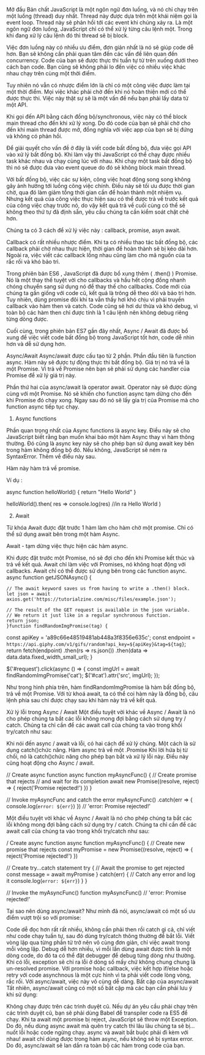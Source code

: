 Mở đầu
Bản chất JavaScript là một ngôn ngữ đơn luồng, và nó chỉ chạy trên một luồng (thread) duy nhất. Thread này được dựa trên một khái niệm gọi là event loop. Thread này sẽ phản hồi tới các event khi chúng xảy ra. Là một ngôn ngữ đơn luồng, JavaScript chỉ có thể xử lý từng câu lệnh một. Trong khi đang xử lý câu lệnh đó thì thread sẽ bị block.

Việc đơn luồng này có nhiều ưu điểm, đơn giản nhất là nó sẽ giúp code dễ hơn. Bạn sẽ không cần phải quan tâm đến các vấn đề liên quan đến concurrency. Code của bạn sẽ được thực thi tuần tự từ trên xuống dưới theo cách bạn code. Bạn cũng sẽ không phải lo đến việc có nhiều việc khác nhau chạy trên cùng một thời điểm.

Tuy nhiên nó vẫn có nhược điểm lớn là chỉ có một công việc được làm tại một thời điểm. Mọi việc khác phải chờ đến khi nó hoàn thiện mới có thể được thực thi. Việc này thật sự sẽ là một vấn đề nếu bạn phải lấy data từ một API.

Khi gọi đến API bằng cách đồng bộ/synchronous, việc này có thể block main thread cho đến khi xử lý xong. Do đó code của bạn sẽ phải chờ cho đến khi main thread được mở, đồng nghĩa với việc app của bạn sẽ bị đứng và không có phản hồi.

Để giải quyết cho vấn đề ở đây là viết code bất đồng bộ, đưa việc gọi API vào xử lý bất đồng bộ. Khi làm vậy thì JavaScript có thể chạy được nhiều task khác nhau và chạy cùng lúc với nhau. Khi chạy một task bất đồng bộ thì nó sẽ được đưa vào event queue do đó sẽ không block main thread.

Với bất đồng bộ, việc các sự kiện, công việc hoạt động song song không gây ảnh hưởng tới luồng công việc chính. Điều này sẽ tối ưu được thời gian chờ, qua đó làm giảm tổng thời gian cần để hoàn thành một nhiệm vụ. Nhưng kết quả của công việc thực hiện sau có thể được trả về trước kết quả của công việc chạy trước nó, do vậy kết quả trả về cuối cùng có thể sẽ không theo thứ tự đã định sẵn, yêu cầu chúng ta cần kiểm soát chặt chẽ hơn.

Chúng ta có 3 cách để xử lý việc này : callback, promise, asyn await.

Callback có rất nhiều nhược điểm. Khi ta có nhiều thao tác bất đồng bộ, các callback phải chờ nhau thực hiện, thời gian để hoàn thành sẽ bị kéo dài hơn. Ngoài ra, việc viết các callback lồng nhau cũng làm cho mã nguồn của ta rắc rối và khó bảo trì.

Trong phiên bản ES6 , JavaScript đã được bổ xung thêm ( .then() ) Promise. Nó là một thay thế tuyệt vời cho callbacks và hầu hết cộng đồng nhanh chóng chuyển sang sử dụng nó để thay thế cho callbacks. Code mới của chúng ta gần giống với code cũ, kết quả là trông dễ theo dõi và bảo trì hơn. Tuy nhiên, dùng promise đôi khi ta vẫn thấy hơi khó chịu vì phải truyền callback vào hàm then và catch. Code cũng sẽ hơi dư thừa và khó debug, vì toàn bộ các hàm then chỉ được tính là 1 câu lệnh nên không debug riêng từng dòng được.

Cuối cùng, trong phiên bản ES7 gần đây nhất, Async / Await đã được bổ xung để việc viết code bất đồng bộ trong JavaScript tốt hơn, code dễ nhìn hơn và dễ sử dụng hơn.

Async/Await
Async/await được cấu tạo từ 2 phần. Phần đầu tiên là function async. Hàm này sẽ được tự động thực thi bất đồng bộ. Giá trị nó trả về là một Promise. Vì trả về Promise nên bạn sẽ phải sử dụng các handler của Promise để xử lý giá trị này.

Phần thứ hai của async/await là operator await. Operator này sẽ được dùng cùng với một Promise. Nó sẽ khiến cho function async tạm dừng cho đến khi Promise đó chạy xong. Ngay sau đó nó sẽ lấy gía trị của Promise mà cho function async tiếp tục chạy.

1. Async functions

Phần quan trọng nhất của Async functions là async key. Điều này sẽ cho JavaScript biết rằng bạn muốn khai báo một hàm Async thay vì hàm thông thường. Đó cũng là async key này sẽ cho phép bạn sử dụng await key bên trong hàm không đồng bộ đó. Nếu không, JavaScript sẽ ném ra SyntaxError. Thêm về điều này sau.

Hàm này hàm trả về promise.

Ví dụ :

async function helloWorld() {
  return "Hello World"
}

helloWorld().then(
    res => console.log(res)
    //in ra Hello World
)

2. Await

Từ khóa Await được đặt trước 1 hàm làm cho hàm chờ một promise. Chỉ có thể sử dụng await bên trong một hàm Async.

Await - tạm dừng việc thực hiện các hàm async.

Khi được đặt trước một Promise, nó sẽ đợi cho đến khi Promise kết thúc và trả về kết quả.
Await chỉ làm việc với Promises, nó không hoạt động với callbacks.
Await chỉ có thể được sử dụng bên trong các function async.
 async function getJSONAsync() {

    // The await keyword saves us from having to write a .then() block.
    let json = await axios.get('https://tutorialzine.com/misc/files/example.json');

    // The result of the GET request is available in the json variable.
    // We return it just like in a regular synchronous function.
    return json;
    }function findRandomImgPromise(tag) {
  const apiKey = 'a89c66e48519481ab448a3f8356e635c';
  const endpoint = `https://api.giphy.com/v1/gifs/random?api_key=${apiKey}&tag=${tag}`;
  return fetch(endpoint)
    .then(rs => rs.json())
    .then(data => data.data.fixed_width_small_url);
}

$('#request').click(async () => {
  const imgUrl = await findRandomImgPromise('cat');
  $('#cat').attr('src', imgUrl);
});

Như trong hình phía trên, hàm findRandomImgPromise là hàm bất đồng bộ, trả về một Promise. Với từ khoá await, ta có thể coi hàm này là đồng bộ, câu lệnh phía sau chỉ được chạy sau khi hàm này trả về kết quả.

Xử lý lỗi trong Async / Await
Một điều tuyệt vời khác về Async / Await là nó cho phép chúng ta bắt các lỗi không mong đợi bằng cách sử dụng try / catch. Chúng ta chỉ cần để các await call của chúng ta vào trong khối try/catch như sau:

Khi nói đến async / await và lỗi, có hai cách để xử lý chúng. Một cách là sử dụng catch()chức năng. Hàm async trả về một .Promise Khi lời hứa bị từ chối, nó là catch()chức năng cho phép bạn bắt và xử lý lỗi này. Điều này cũng hoạt động cho Async / await.

// Create async function
async function myAsyncFunc() {
  // Create promise that rejects
  // and wait for its completion
  await new Promise((resolve, reject) => {
    reject('Promise rejected!')
  })
}

// Invoke myAsyncFunc and catch the error
myAsyncFunc()
  .catch(err => {
    console.log(`error: ${err}`)
  })
// 'error: Promise rejected!'

Một điều tuyệt vời khác về Async / Await là nó cho phép chúng ta bắt các lỗi không mong đợi bằng cách sử dụng try / catch. Chúng ta chỉ cần để các await call của chúng ta vào trong khối try/catch như sau:

/ Create async function
async function myAsyncFunc() {
  // Create new promise that rejects
  const myPromise = new Promise((resolve, reject) => {
    reject('Promise rejected!')
  })

  // Create try...catch statement
  try {
    // Await the promise to get rejected
    const message = await myPromise
  }
  catch(err) {
    // Catch any error and log it
    console.log(`error: ${err}`)
  }
}

// Invoke the myAsyncFunc() function
myAsyncFunc()
// 'error: Promise rejected!'

Tại sao nên dùng async/await?
Như mình đã nói, async/await có một số ưu điểm vượt trội so với promise:

Code dễ đọc hơn rất rất nhiều, không cần phải then rồi catch gì cả, chỉ viết như code chạy tuần tự, sau đó dùng try/catch thông thường để bắt lỗi.
Viết vòng lặp qua từng phần tử trở nên vô cùng đơn giản, chỉ việc await trong mỗi vòng lặp.
Debug dễ hơn nhiều, vì mỗi lần dùng await được tính là một dòng code, do đó ta có thể đặt debugger để debug từng dòng như thường.
Khi có lỗi, exception sẽ chỉ ra lỗi ở dòng số mấy chứ không chung chung là un-resolved promise.
Với promise hoặc callback, việc kết hợp if/else hoặc retry với code asynchnous là một cực hình vì ta phải viết code lòng vòng, rắc rối. Với async/await, việc này vô cùng dễ dàng.
Bất cập của async/await
Tất nhiên, async/await cũng có một số bất cập mà các bạn cần phải lưu ý khi sử dụng:

Không chạy được trên các trình duyệt cũ. Nếu dự án yêu cầu phải chạy trên các trình duyệt cũ, bạn sẽ phải dùng Babel để transpiler code ra ES5 để chạy.
Khi ta await một promise bị reject, JavaScript sẽ throw một Exception. Do đó, nếu dùng async await mà quên try catch thì lâu lâu chúng ta sẽ bị… nuốt lỗi hoặc code ngừng chạy.
async và await bắt buộc phải đi kèm với nhau! await chỉ dùng được trong hàm async, nếu không sẽ bị syntax error. Do đó, async/await sẽ lan dần ra toàn bộ các hàm trong code của bạn.